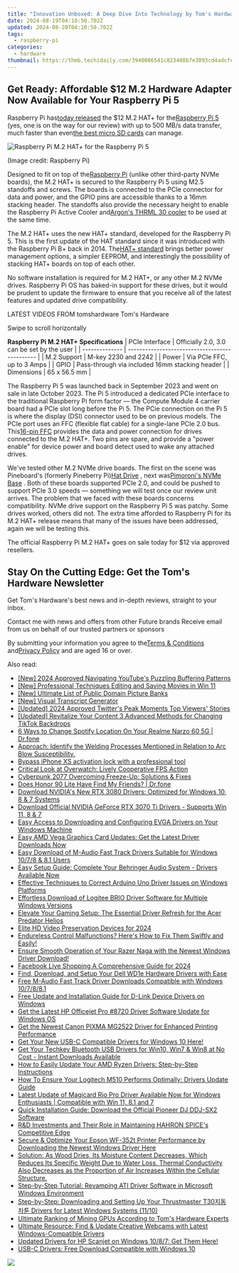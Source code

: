 ```yaml
---
title: "Innovation Unboxed: A Deep Dive Into Technology by Tom's Hardware Experts"
date: 2024-08-19T04:10:50.702Z
updated: 2024-08-20T04:10:50.702Z
tags:
  - raspberry-pi
categories:
  - hardware
thumbnail: https://thmb.techidaily.com/3940086541c823408b7e3893cd4adcfe04714cf8a1d0ceb2c3d06364d867bc68.png
---
```


## Get Ready: Affordable $12 M.2 Hardware Adapter Now Available for Your Raspberry Pi 5

Raspberry Pi has[today released](https://www.raspberrypi.com/news/m-2-hat-on-sale-now-for-12/) the $12 M.2 HAT+ for the[Raspberry Pi 5](https://tools.techidaily.com) (yes, one is on the way for our review) with up to 500 MB/s data transfer, much faster than even[the best micro SD cards](https://tools.techidaily.com) can manage.

![Raspberry Pi M.2 HAT+ for the Raspberry Pi 5](https://cdn.mos.cms.futurecdn.net/NEhsPHvBUTYpmTMmPqeYfN-320-80.jpg)

 (Image credit: Raspberry Pi)

 Designed to fit on top of the[Raspberry Pi](https://tools.techidaily.com) (unlike other third-party NVMe boards), the M.2 HAT+ is secured to the Raspberry Pi 5 using M2.5 standoffs and screws. The boards is connected to the PCIe connector for data and power, and the GPIO pins are accessible thanks to a 16mm stacking header. The standoffs also provide the necessary height to enable the Raspberry Pi Active Cooler and[Argon's THRML 30 cooler](https://tools.techidaily.com) to be used at the same time.

 The M.2 HAT+ uses the new HAT+ standard, developed for the Raspberry Pi 5\. This is the first update of the HAT standard since it was introduced with the Raspberry Pi B+ back in 2014\. The[HAT+ standard](https://datasheets.raspberrypi.com/hat/hat-plus-specification.pdf) brings better power management options, a simpler EEPROM, and interestingly the possibility of stacking HAT+ boards on top of each other.

 No software installation is required for M.2 HAT+, or any other M.2 NVMe drives. Raspberry Pi OS has baked-in support for these drives, but it would be prudent to update the firmware to ensure that you receive all of the latest features and updated drive compatibility.

 LATEST VIDEOS FROM tomshardware Tom's Hardware

 Swipe to scroll horizontally

__Raspberry Pi M.2 HAT+ Specifications__
| PCIe Interface | Officially 2.0, 3.0 can be set by the user     |
| -------------- | ---------------------------------------------- |
| M.2 Support    | M-key 2230 and 2242                            |
| Power          | Via PCIe FFC, up to 3 Amps                     |
| GPIO           | Pass-through via included 16mm stacking header |
| Dimensions     | 65 x 56.5 mm                                   |

 The Raspberry Pi 5 was launched back in September 2023 and went on sale in late October 2023\. The Pi 5 introduced a dedicated PCIe interface to the traditional Raspberry Pi form factor — the Compute Module 4 carrier board had a PCIe slot long before the Pi 5\. The PCie connection on the Pi 5 is where the display (DSI) connector used to be on previous models. The PCIe port uses an FFC (flexible flat cable) for a single-lane PCIe 2.0 bus. This[16-pin FFC](https://datasheets.raspberrypi.com/pcie/pcie-connector-standard.pdf) provides the data and power connection for drives connected to the M.2 HAT+. Two pins are spare, and provide a "power enable" for device power and board detect used to wake any attached drives.

 We've tested other M.2 NVMe drive boards. The first on the scene was Pineboard's (formerly Pineberry Pi)[Hat Drive](https://tools.techidaily.com) , next was[Pimoroni's NVMe Base](https://tools.techidaily.com) . Both of these boards supported PCIe 2.0, and could be pushed to support PCIe 3.0 speeds — something we will test once our review unit arrives. The problem that we faced with these boards concerns compatibility. NVMe drive support on the Raspberry Pi 5 was patchy. Some drives worked, others did not. The extra time afforded to Raspberry Pi for its M.2 HAT+ release means that many of the issues have been addressed, again we will be testing this.

 The official Raspberry Pi M.2 HAT+ goes on sale today for $12 via approved resellers.

## Stay On the Cutting Edge: Get the Tom's Hardware Newsletter

 Get Tom's Hardware's best news and in-depth reviews, straight to your inbox.

 Contact me with news and offers from other Future brands  Receive email from us on behalf of our trusted partners or sponsors

 By submitting your information you agree to the[Terms & Conditions](https://futureplc.com/terms-conditions/) and[Privacy Policy](https://futureplc.com/privacy-policy/) and are aged 16 or over.

<ins class="adsbygoogle"
     style="display:block"
     data-ad-format="autorelaxed"
     data-ad-client="ca-pub-7571918770474297"
     data-ad-slot="1223367746"></ins>



<ins class="adsbygoogle"
     style="display:block"
     data-ad-client="ca-pub-7571918770474297"
     data-ad-slot="8358498916"
     data-ad-format="auto"
     data-full-width-responsive="true"></ins>

<span class="atpl-alsoreadstyle">Also read:</span>
<div><ul>
<li><a href="https://facebook-video-files.techidaily.com/new-2024-approved-navigating-youtubes-puzzling-buffering-patterns/"><u>[New] 2024 Approved  Navigating YouTube's Puzzling Buffering Patterns</u></a></li>
<li><a href="https://screen-mirroring-recording.techidaily.com/new-professional-techniques-editing-and-saving-movies-in-win-11/"><u>[New] Professional Techniques  Editing and Saving Movies in Win 11</u></a></li>
<li><a href="https://some-approaches.techidaily.com/new-ultimate-list-of-public-domain-picture-banks/"><u>[New] Ultimate List of Public Domain Picture Banks</u></a></li>
<li><a href="https://youtube-webster.techidaily.com/isual-transcript-generator/"><u>[New] Visual Transcript Generator</u></a></li>
<li><a href="https://twitter-clips.techidaily.com/updated-2024-approved-twitters-peak-moments-top-viewers-stories/"><u>[Updated] 2024 Approved  Twitter's Peak Moments  Top Viewers' Stories</u></a></li>
<li><a href="https://tiktok-videos.techidaily.com/updated-revitalize-your-content-3-advanced-methods-for-changing-tiktok-backdrops/"><u>[Updated] Revitalize Your Content  3 Advanced Methods for Changing TikTok Backdrops</u></a></li>
<li><a href="https://location-fake.techidaily.com/6-ways-to-change-spotify-location-on-your-realme-narzo-60-5g-drfone-by-drfone-virtual-android/"><u>6 Ways to Change Spotify Location On Your Realme Narzo 60 5G | Dr.fone</u></a></li>
<li><a href="https://hardware-updates.techidaily.com/approach-identify-the-welding-processes-mentioned-in-relation-to-arc-blow-susceptibility/"><u>Approach: Identify the Welding Processes Mentioned in Relation to Arc Blow Susceptibility.</u></a></li>
<li><a href="https://phone-solutions.techidaily.com/bypass-iphone-xs-activation-lock-with-a-professional-tool-by-drfone-ios-unlock-ios-unlock/"><u>Bypass iPhone XS activation lock with a professional tool</u></a></li>
<li><a href="https://buynow-marvelous.techidaily.com/critical-look-at-overwatch-lively-cooperative-fps-action/"><u>Critical Look at Overwatch: Lively Cooperative FPS Action</u></a></li>
<li><a href="https://screen-capture.techidaily.com/cyberpunk-2077-overcoming-freeze-up-solutions-and-fixes/"><u>Cyberpunk 2077 Overcoming Freeze-Up: Solutions & Fixes</u></a></li>
<li><a href="https://location-social.techidaily.com/does-honor-90-lite-have-find-my-friends-drfone-by-drfone-virtual-android/"><u>Does Honor 90 Lite Have Find My Friends? | Dr.fone</u></a></li>
<li><a href="https://hardware-updates.techidaily.com/download-nvidias-new-rtx-3080-drivers-optimized-for-windows-10-8-and-7-systems/"><u>Download NVIDIA's New RTX 3080 Drivers: Optimized for Windows 10, 8 & 7 Systems</u></a></li>
<li><a href="https://hardware-updates.techidaily.com/download-official-nvidia-geforce-rtx-3070-ti-drivers-supports-win-11-8-and-7/"><u>Download Official NVIDIA GeForce RTX 3070 Ti Drivers - Supports Win 11, 8 & 7</u></a></li>
<li><a href="https://hardware-updates.techidaily.com/easy-access-to-downloading-and-configuring-evga-drivers-on-your-windows-machine/"><u>Easy Access to Downloading and Configuring EVGA Drivers on Your Windows Machine</u></a></li>
<li><a href="https://hardware-updates.techidaily.com/easy-amd-vega-graphics-card-updates-get-the-latest-driver-downloads-now/"><u>Easy AMD Vega Graphics Card Updates: Get the Latest Driver Downloads Now</u></a></li>
<li><a href="https://hardware-updates.techidaily.com/easy-download-of-m-audio-fast-track-drivers-suitable-for-windows-1078-and-81-users/"><u>Easy Download of M-Audio Fast Track Drivers Suitable for Windows 10/7/8 & 8.1 Users</u></a></li>
<li><a href="https://hardware-updates.techidaily.com/easy-setup-guide-complete-your-behringer-audio-system-drivers-available-now/"><u>Easy Setup Guide: Complete Your Behringer Audio System - Drivers Available Now</u></a></li>
<li><a href="https://hardware-updates.techidaily.com/effective-techniques-to-correct-arduino-uno-driver-issues-on-windows-platforms/"><u>Effective Techniques to Correct Arduino Uno Driver Issues on Windows Platforms</u></a></li>
<li><a href="https://hardware-updates.techidaily.com/effortless-download-of-logitee-brio-driver-software-for-multiple-windows-versions/"><u>Effortless Download of Logitee BRIO Driver Software for Multiple Windows Versions</u></a></li>
<li><a href="https://hardware-updates.techidaily.com/elevate-your-gaming-setup-the-essential-driver-refresh-for-the-acer-predator-helios/"><u>Elevate Your Gaming Setup: The Essential Driver Refresh for the Acer Predator Helios</u></a></li>
<li><a href="https://screen-video-capture.techidaily.com/elite-hd-video-preservation-devices-for-2024/"><u>Elite HD Video Preservation Devices for 2024</u></a></li>
<li><a href="https://win-blog.techidaily.com/endureless-control-malfunctions-heres-how-to-fix-them-swiftly-and-easily/"><u>Endureless Control Malfunctions? Here's How to Fix Them Swiftly and Easily!</u></a></li>
<li><a href="https://hardware-updates.techidaily.com/1722960833822-ensure-smooth-operation-of-your-razer-naga-with-the-newest-windows-driver-download/"><u>Ensure Smooth Operation of Your Razer Naga with the Newest Windows Driver Download!</u></a></li>
<li><a href="https://ai-live-streaming.techidaily.com/facebook-live-shopping-a-comprehensive-guide-for-2024/"><u>Facebook Live Shopping A Comprehensive Guide for 2024</u></a></li>
<li><a href="https://hardware-updates.techidaily.com/find-download-and-setup-your-dell-wd1e-hardware-drivers-with-ease/"><u>Find, Download, and Setup Your Dell WD1e Hardware Drivers with Ease</u></a></li>
<li><a href="https://hardware-updates.techidaily.com/free-m-audio-fast-track-driver-downloads-compatible-with-windows-107881/"><u>Free M-Audio Fast Track Driver Downloads Compatible with Windows 10/7/8/8.1</u></a></li>
<li><a href="https://hardware-updates.techidaily.com/free-update-and-installation-guide-for-d-link-device-drivers-on-windows/"><u>Free Update and Installation Guide for D-Link Device Drivers on Windows</u></a></li>
<li><a href="https://hardware-updates.techidaily.com/get-the-latest-hp-officejet-pro-8720-driver-software-update-for-windows-os/"><u>Get the Latest HP Officejet Pro #8720 Driver Software Update for Windows OS</u></a></li>
<li><a href="https://hardware-updates.techidaily.com/get-the-newest-canon-pixma-mg2522-driver-for-enhanced-printing-performance/"><u>Get the Newest Canon PIXMA MG2522 Driver for Enhanced Printing Performance</u></a></li>
<li><a href="https://hardware-updates.techidaily.com/get-your-new-usb-c-compatible-drivers-for-windows-10-here/"><u>Get Your New USB-C Compatible Drivers for Windows 10 Here!</u></a></li>
<li><a href="https://hardware-updates.techidaily.com/get-your-techkey-bluetooth-usb-drivers-for-win10-win7-and-win8-at-no-cost-instant-downloads-available/"><u>Get Your Techkey Bluetooth USB Drivers for Win10, Win7 & Win8 at No Cost - Instant Downloads Available</u></a></li>
<li><a href="https://hardware-updates.techidaily.com/how-to-easily-update-your-amd-ryzen-drivers-step-by-step-instructions/"><u>How to Easily Update Your AMD Ryzen Drivers: Step-by-Step Instructions</u></a></li>
<li><a href="https://hardware-updates.techidaily.com/how-to-ensure-your-logitech-m510-performs-optimally-drivers-update-guide/"><u>How To Ensure Your Logitech M510 Performs Optimally: Drivers Update Guide</u></a></li>
<li><a href="https://hardware-updates.techidaily.com/latest-update-of-magicard-rio-pro-driver-available-now-for-windows-enthusiasts-compatible-with-win-11-81-and-7/"><u>Latest Update of Magicard Rio Pro Driver Available Now for Windows Enthusiasts | Compatible with Win 11, 8.1 and 7</u></a></li>
<li><a href="https://hardware-updates.techidaily.com/quick-installation-guide-download-the-official-pioneer-dj-ddj-sx2-software/"><u>Quick Installation Guide: Download the Official Pioneer DJ DDJ-SX2 Software</u></a></li>
<li><a href="https://hardware-updates.techidaily.com/1722963997404-randd-investments-and-their-role-in-maintaining-hahron-spices-competitive-edge/"><u>R&D Investments and Their Role in Maintaining HAHRON SPICE's Competitive Edge</u></a></li>
<li><a href="https://hardware-updates.techidaily.com/secure-and-optimize-your-epson-wf-352t-printer-performance-by-downloading-the-newest-windows-driver-here/"><u>Secure & Optimize Your Epson WF-352t Printer Performance by Downloading the Newest Windows Driver Here</u></a></li>
<li><a href="https://hardware-updates.techidaily.com/solution-as-wood-dries-its-moisture-content-decreases-which-reduces-its-specific-weight-due-to-water-loss-thermal-conductivity-also-decreases-as-the-proport304/"><u>Solution: As Wood Dries, Its Moisture Content Decreases, Which Reduces Its Specific Weight Due to Water Loss. Thermal Conductivity Also Decreases as the Proportion of Air Increases Within the Cellular Structure.</u></a></li>
<li><a href="https://hardware-updates.techidaily.com/step-by-step-tutorial-revamping-ati-driver-software-in-microsoft-windows-environment/"><u>Step-by-Step Tutorial: Revamping ATI Driver Software in Microsoft Windows Environment</u></a></li>
<li><a href="https://hardware-updates.techidaily.com/step-by-step-downloading-and-setting-up-your-thrustmaster-t30-drivers-for-latest-windows-systems-1110/"><u>Step-by-Step: Downloading and Setting Up Your Thrustmaster T30지동차툰 Drivers for Latest Windows Systems (11/10)</u></a></li>
<li><a href="https://hardware-tips.techidaily.com/ultimate-ranking-of-mining-gpus-according-to-toms-hardware-experts/"><u>Ultimate Ranking of Mining GPUs According to Tom's Hardware Experts</u></a></li>
<li><a href="https://hardware-updates.techidaily.com/ultimate-resource-find-and-update-creative-webcams-with-latest-windows-compatible-drivers/"><u>Ultimate Resource: Find & Update Creative Webcams with Latest Windows-Compatible Drivers</u></a></li>
<li><a href="https://hardware-updates.techidaily.com/updated-drivers-for-hp-scanjet-on-windows-1087-get-them-here/"><u>Updated Drivers for HP Scanjet on Windows 10/8/7: Get Them Here!</u></a></li>
<li><a href="https://hardware-updates.techidaily.com/usb-c-drivers-free-download-compatible-with-windows-10/"><u>USB-C Drivers: Free Download Compatible with Windows 10</u></a></li>
</ul></div>

<!-- affiliate ads begin -->
<a href="https://secure.2checkout.com/order/checkout.php?PRODS=19080710&QTY=1&AFFILIATE=108875&CART=1"><img src="https://smart-seo-tool.com/images/SmartSEOAuditorBox.png" border="0"></a>
<!-- affiliate ads end -->